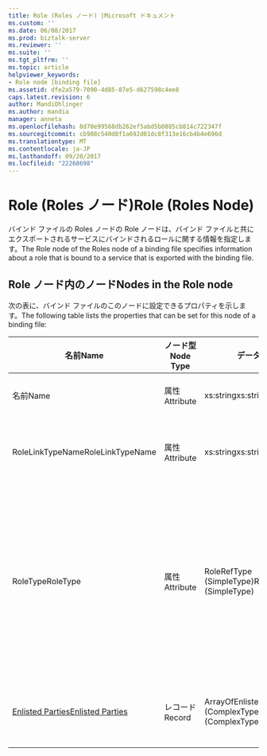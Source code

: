 ```yaml
---
title: Role (Roles ノード) |Microsoft ドキュメント
ms.custom: ''
ms.date: 06/08/2017
ms.prod: biztalk-server
ms.reviewer: ''
ms.suite: ''
ms.tgt_pltfrm: ''
ms.topic: article
helpviewer_keywords:
- Role node [binding file]
ms.assetid: dfe2a579-7090-4d85-87e5-d627598c4ee8
caps.latest.revision: 6
author: MandiOhlinger
ms.author: mandia
manager: anneta
ms.openlocfilehash: 8d70e99568db262ef5abd5b0885cb814c722347f
ms.sourcegitcommit: cb908c540d8f1a692d01dc8f313e16cb4b4e696d
ms.translationtype: MT
ms.contentlocale: ja-JP
ms.lasthandoff: 09/20/2017
ms.locfileid: "22268698"
---
```

# <a name="role-roles-node"></a><span data-ttu-id="6d812-102">Role (Roles ノード)</span><span class="sxs-lookup"><span data-stu-id="6d812-102">Role (Roles Node)</span></span>
<span data-ttu-id="6d812-103">バインド ファイルの Roles ノードの Role ノードは、バインド ファイルと共にエクスポートされるサービスにバインドされるロールに関する情報を指定します。</span><span class="sxs-lookup"><span data-stu-id="6d812-103">The Role node of the Roles node of a binding file specifies information about a role that is bound to a service that is exported with the binding file.</span></span>  
  
## <a name="nodes-in-the-role-node"></a><span data-ttu-id="6d812-104">Role ノード内のノード</span><span class="sxs-lookup"><span data-stu-id="6d812-104">Nodes in the Role node</span></span>  
 <span data-ttu-id="6d812-105">次の表に、バインド ファイルのこのノードに設定できるプロパティを示します。</span><span class="sxs-lookup"><span data-stu-id="6d812-105">The following table lists the properties that can be set for this node of a binding file:</span></span>  
  
|<span data-ttu-id="6d812-106">**名前**</span><span class="sxs-lookup"><span data-stu-id="6d812-106">**Name**</span></span>|<span data-ttu-id="6d812-107">**ノード型**</span><span class="sxs-lookup"><span data-stu-id="6d812-107">**Node Type**</span></span>|<span data-ttu-id="6d812-108">**データ型**</span><span class="sxs-lookup"><span data-stu-id="6d812-108">**Data Type**</span></span>|<span data-ttu-id="6d812-109">**Description**</span><span class="sxs-lookup"><span data-stu-id="6d812-109">**Description**</span></span>|<span data-ttu-id="6d812-110">**制限**</span><span class="sxs-lookup"><span data-stu-id="6d812-110">**Restrictions**</span></span>|<span data-ttu-id="6d812-111">**コメント**</span><span class="sxs-lookup"><span data-stu-id="6d812-111">**Comments**</span></span>|  
|--------------|-------------------|-------------------|---------------------|----------------------|------------------|  
|<span data-ttu-id="6d812-112">名前</span><span class="sxs-lookup"><span data-stu-id="6d812-112">Name</span></span>|<span data-ttu-id="6d812-113">属性</span><span class="sxs-lookup"><span data-stu-id="6d812-113">Attribute</span></span>|<span data-ttu-id="6d812-114">xs:string</span><span class="sxs-lookup"><span data-stu-id="6d812-114">xs:string</span></span>|<span data-ttu-id="6d812-115">ロールの名前を指定します。</span><span class="sxs-lookup"><span data-stu-id="6d812-115">Specifies the name of the role.</span></span>|<span data-ttu-id="6d812-116">任意</span><span class="sxs-lookup"><span data-stu-id="6d812-116">Not required</span></span>|<span data-ttu-id="6d812-117">既定値: 空</span><span class="sxs-lookup"><span data-stu-id="6d812-117">Default value: empty</span></span>|  
|<span data-ttu-id="6d812-118">RoleLinkTypeName</span><span class="sxs-lookup"><span data-stu-id="6d812-118">RoleLinkTypeName</span></span>|<span data-ttu-id="6d812-119">属性</span><span class="sxs-lookup"><span data-stu-id="6d812-119">Attribute</span></span>|<span data-ttu-id="6d812-120">xs:string</span><span class="sxs-lookup"><span data-stu-id="6d812-120">xs:string</span></span>|<span data-ttu-id="6d812-121">ロールに関連付けられているロール リンクの種類の名前を指定します。</span><span class="sxs-lookup"><span data-stu-id="6d812-121">Specifies the name of the role link type associated with the role</span></span>|<span data-ttu-id="6d812-122">任意</span><span class="sxs-lookup"><span data-stu-id="6d812-122">Not required</span></span>|<span data-ttu-id="6d812-123">既定値: 空</span><span class="sxs-lookup"><span data-stu-id="6d812-123">Default value: empty</span></span>|  
|<span data-ttu-id="6d812-124">RoleType</span><span class="sxs-lookup"><span data-stu-id="6d812-124">RoleType</span></span>|<span data-ttu-id="6d812-125">属性</span><span class="sxs-lookup"><span data-stu-id="6d812-125">Attribute</span></span>|<span data-ttu-id="6d812-126">RoleRefType (SimpleType)</span><span class="sxs-lookup"><span data-stu-id="6d812-126">RoleRefType (SimpleType)</span></span>|<span data-ttu-id="6d812-127">ロールに関連付けられているロールの種類を指定します。</span><span class="sxs-lookup"><span data-stu-id="6d812-127">Specifies the role type associated with the role.</span></span>|<span data-ttu-id="6d812-128">必須</span><span class="sxs-lookup"><span data-stu-id="6d812-128">Required</span></span>|<span data-ttu-id="6d812-129">既定値: なし</span><span class="sxs-lookup"><span data-stu-id="6d812-129">Default value: none</span></span><br /><br /> <span data-ttu-id="6d812-130">有効な値は次のとおりです。</span><span class="sxs-lookup"><span data-stu-id="6d812-130">Possible values include:</span></span><br /><br /> <span data-ttu-id="6d812-131">-不明</span><span class="sxs-lookup"><span data-stu-id="6d812-131">-   Unknown</span></span><br /><span data-ttu-id="6d812-132">実装</span><span class="sxs-lookup"><span data-stu-id="6d812-132">-   Implements</span></span><br /><span data-ttu-id="6d812-133">使用します。</span><span class="sxs-lookup"><span data-stu-id="6d812-133">-   Uses</span></span>|  
|[<span data-ttu-id="6d812-134">Enlisted Parties</span><span class="sxs-lookup"><span data-stu-id="6d812-134">Enlisted Parties</span></span>](../core/enlisted-parties-role-node.md)|<span data-ttu-id="6d812-135">レコード</span><span class="sxs-lookup"><span data-stu-id="6d812-135">Record</span></span>|<span data-ttu-id="6d812-136">ArrayOfEnlistedParty (ComplexType)</span><span class="sxs-lookup"><span data-stu-id="6d812-136">ArrayOfEnlistedParty (ComplexType)</span></span>|<span data-ttu-id="6d812-137">このロールにバインドされた参加しているパーティのコンテナー ノードです。</span><span class="sxs-lookup"><span data-stu-id="6d812-137">Container node for the enlisted parties bound to this role.</span></span>|<span data-ttu-id="6d812-138">任意</span><span class="sxs-lookup"><span data-stu-id="6d812-138">Not required</span></span>|<span data-ttu-id="6d812-139">既定値: なし</span><span class="sxs-lookup"><span data-stu-id="6d812-139">Default value: none</span></span>|